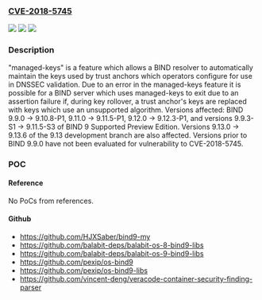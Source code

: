 ### [CVE-2018-5745](https://cve.mitre.org/cgi-bin/cvename.cgi?name=CVE-2018-5745)
![](https://img.shields.io/static/v1?label=Product&message=BIND%209&color=blue)
![](https://img.shields.io/static/v1?label=Version&message=BIND%209BIND%209.9.0%20-%3E%209.10.8-P1%2C%209.11.0%20-%3E%209.11.5-P1%2C%209.12.0%20-%3E%209.12.3-P1%2C%20and%20versions%209.9.3-S1%20-%3E%209.11.5-S3%20of%20BIND%209%20Supported%20Preview%20Edition.%20Versions%209.13.0%20-%3E%209.13.6%20of%20the%209.13%20development%20branch%20are%20also%20affected.%20Versions%20prior%20to%20BIND%209.9.0%20have%20not%20been%20evaluated%20for%20vulnerability%20to%20CVE-2018-5745.%20&color=brighgreen)
![](https://img.shields.io/static/v1?label=Vulnerability&message=This%20particular%20vulnerability%20would%20be%20very%20difficult%20for%20an%20arbitrary%20attacker%20to%20use%20because%20it%20requires%20an%20operator%20to%20have%20BIND%20configured%20to%20use%20a%20trust%20anchor%20managed%20by%20the%20attacker.%20However%2C%20if%20successfully%20exercised%2C%20the%20defect%20will%20cause%20named%20to%20deliberately%20exit%20after%20encountering%20an%20assertion%20failure.%0A%0AIt%20is%20more%20likely%2C%20perhaps%2C%20that%20this%20bug%20could%20be%20encountered%20accidentally%2C%20as%20not%20all%20versions%20of%20BIND%20support%20the%20same%20set%20of%20cryptographic%20algorithms.%20Specifically%2C%20recent%20branches%20of%20BIND%20have%20begun%20deliberately%20removing%20support%20for%20cryptographic%20algorithms%20that%20are%20now%20deprecated%20(for%20example%20because%20they%20are%20no%20longer%20considered%20sufficiently%20secure.)%20This%20vulnerability%20could%20be%20encountered%20if%20a%20resolver%20running%20a%20version%20of%20BIND%20which%20has%20removed%20support%20for%20deprecated%20algorithms%20is%20configured%20to%20use%20a%20trust%20anchor%20which%20elects%20to%20change%20algorithm%20types%20to%20one%20of%20those%20deprecated%20algorithms.%0A%0A%20%20%20%20Support%20for%20GOST%20was%20removed%20from%20BIND%20in%209.13.1.%0A%20%20%20%20Support%20for%20DSA%20was%20removed%20from%20BIND%20in%209.13.4%0A%20%20%20%20Support%20for%20RSAMD5%20will%20be%20removed%20from%20future%20BIND%20releases%20in%20the%209.13%20branch%20and%20higher.%0A&color=brighgreen)

### Description

"managed-keys" is a feature which allows a BIND resolver to automatically maintain the keys used by trust anchors which operators configure for use in DNSSEC validation. Due to an error in the managed-keys feature it is possible for a BIND server which uses managed-keys to exit due to an assertion failure if, during key rollover, a trust anchor's keys are replaced with keys which use an unsupported algorithm. Versions affected: BIND 9.9.0 -> 9.10.8-P1, 9.11.0 -> 9.11.5-P1, 9.12.0 -> 9.12.3-P1, and versions 9.9.3-S1 -> 9.11.5-S3 of BIND 9 Supported Preview Edition. Versions 9.13.0 -> 9.13.6 of the 9.13 development branch are also affected. Versions prior to BIND 9.9.0 have not been evaluated for vulnerability to CVE-2018-5745.

### POC

#### Reference
No PoCs from references.

#### Github
- https://github.com/HJXSaber/bind9-my
- https://github.com/balabit-deps/balabit-os-8-bind9-libs
- https://github.com/balabit-deps/balabit-os-9-bind9-libs
- https://github.com/pexip/os-bind9
- https://github.com/pexip/os-bind9-libs
- https://github.com/vincent-deng/veracode-container-security-finding-parser

